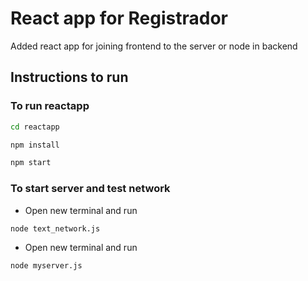 # React app for Registrador

Added react app for joining frontend to the server or node in backend

## Instructions to run

### To run reactapp

```bash
cd reactapp
```

```bash
npm install
```

```bash
npm start
```

### To start server and test network

+ Open new terminal and run

```bash
node text_network.js
```

+ Open new terminal and run

```bash
node myserver.js
```
